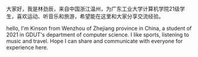 大家好，我是林劲辰，来自中国浙江温州，为广东工业大学计算机学院21级学生，喜欢运动、听音乐和旅游，希望能在这里和大家分享交流经验。

hello, I'm Kinson from Wenzhou of Zhejiang province in China, a student of 2021 in GDUT's department of computer science. I like sports, listening to music and travel. Hope I can share and communicate with everyone for experience here.

<!--
**KinsonLin/KinsonLin** is a ✨ _special_ ✨ repository because its `README.md` (this file) appears on your GitHub profile.

Here are some ideas to get you started:

- 🔭 I’m currently working on ...
- 🌱 I’m currently learning ...
- 👯 I’m looking to collaborate on ...
- 🤔 I’m looking for help with ...
- 💬 Ask me about ...
- 📫 How to reach me: ...
- 😄 Pronouns: ...
- ⚡ Fun fact: ...
-->

